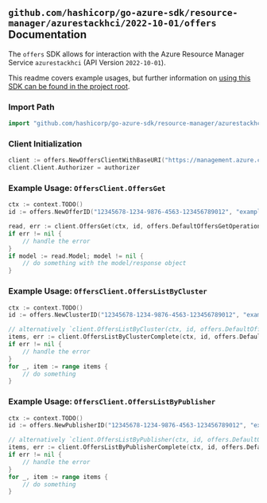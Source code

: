 
## `github.com/hashicorp/go-azure-sdk/resource-manager/azurestackhci/2022-10-01/offers` Documentation

The `offers` SDK allows for interaction with the Azure Resource Manager Service `azurestackhci` (API Version `2022-10-01`).

This readme covers example usages, but further information on [using this SDK can be found in the project root](https://github.com/hashicorp/go-azure-sdk/tree/main/docs).

### Import Path

```go
import "github.com/hashicorp/go-azure-sdk/resource-manager/azurestackhci/2022-10-01/offers"
```


### Client Initialization

```go
client := offers.NewOffersClientWithBaseURI("https://management.azure.com")
client.Client.Authorizer = authorizer
```


### Example Usage: `OffersClient.OffersGet`

```go
ctx := context.TODO()
id := offers.NewOfferID("12345678-1234-9876-4563-123456789012", "example-resource-group", "clusterValue", "publisherValue", "offerValue")

read, err := client.OffersGet(ctx, id, offers.DefaultOffersGetOperationOptions())
if err != nil {
	// handle the error
}
if model := read.Model; model != nil {
	// do something with the model/response object
}
```


### Example Usage: `OffersClient.OffersListByCluster`

```go
ctx := context.TODO()
id := offers.NewClusterID("12345678-1234-9876-4563-123456789012", "example-resource-group", "clusterValue")

// alternatively `client.OffersListByCluster(ctx, id, offers.DefaultOffersListByClusterOperationOptions())` can be used to do batched pagination
items, err := client.OffersListByClusterComplete(ctx, id, offers.DefaultOffersListByClusterOperationOptions())
if err != nil {
	// handle the error
}
for _, item := range items {
	// do something
}
```


### Example Usage: `OffersClient.OffersListByPublisher`

```go
ctx := context.TODO()
id := offers.NewPublisherID("12345678-1234-9876-4563-123456789012", "example-resource-group", "clusterValue", "publisherValue")

// alternatively `client.OffersListByPublisher(ctx, id, offers.DefaultOffersListByPublisherOperationOptions())` can be used to do batched pagination
items, err := client.OffersListByPublisherComplete(ctx, id, offers.DefaultOffersListByPublisherOperationOptions())
if err != nil {
	// handle the error
}
for _, item := range items {
	// do something
}
```
